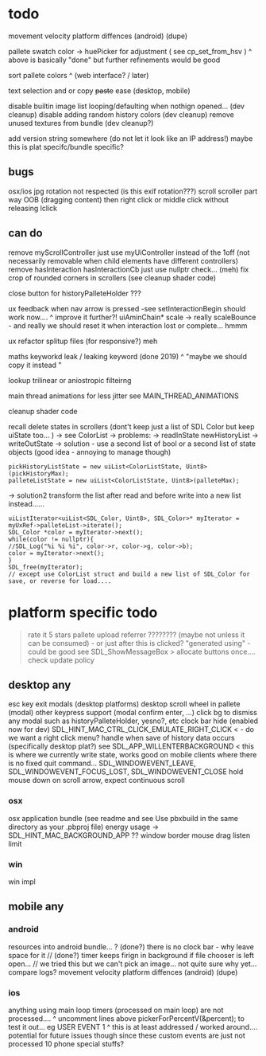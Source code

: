 #  todo

movement velocity platform diffences (android) (dupe)

pallete swatch color -> huePicker for adjustment ( see cp_set_from_hsv )
     ^ above is basically "done" but further refinements would be good
     
sort pallete colors
    ^ (web interface? / later)

text selection and or copy ~~paste~~ ease (desktop, mobile)

disable builtin image list looping/defaulting when nothign opened... (dev cleanup)
disable adding random history colors (dev cleanup)
remove unused textures from bundle (dev cleanup?)

add version string somewhere (do not let it look like an IP address!)  maybe this is plat specifc/bundle specific?

## bugs
osx/ios jpg rotation not respected (is this exif rotation???)
scroll scroller part way OOB (dragging content) then right click or middle click without releasing lclick

##  can do

remove myScrollController just use myUiController instead of the 1off (not necessarily removable when child elements have different controllers)
remove hasInteraction hasInteractionCb just use nullptr check... (meh)
fix crop of rounded corners in scrollers (see cleanup shader code)

close button for historyPalleteHolder ???  

ux feedback when nav arrow is pressed
  -see setInteractionBegin should work now....
  ^ improve it further?!  uiAminChain* scale  -> really scaleBounce - and really we should reset it when interaction lost or complete... hmmm

ux refactor splitup files (for responsive?) meh

maths keyworkd
leak / leaking keyword (done 2019)
    ^  "maybe we should copy it instead "
    
 lookup trilinear or aniostropic filteirng 
 
 main thread animations for less jitter see MAIN_THREAD_ANIMATIONS
 
cleanup shader code

recall delete states in scrollers (dont't keep just a list of SDL Color but keep uiState too... )
    -> see ColorList
    -> problems: 
    -> readInState newHistoryList
    -> writeOutState
    -> solution - use a second list of bool or a second list of state objects (good idea - annoying to manage though)

    pickHistoryListState = new uiList<ColorListState, Uint8>(pickHistoryMax);
    palleteListState = new uiList<ColorListState, Uint8>(palleteMax);

  -> solution2
  transform the list after read and before write into a new list instead......

    uiListIterator<uiList<SDL_Color, Uint8>, SDL_Color>* myIterator = myUxRef->palleteList->iterate();
    SDL_Color *color = myIterator->next();
    while(color != nullptr){
    //SDL_Log("%i %i %i", color->r, color->g, color->b);
    color = myIterator->next();
    }
    SDL_free(myIterator);
    // except use ColorList struct and build a new list of SDL_Color for save, or reverse for load....


# platform specific todo

> rate it 5 stars
  > pallete upload referrer ???????? (maybe not unless it can be consumed) - or just after this is clicked? "generated using" - could be good
  > see SDL_ShowMessageBox > allocate buttons once....
> check update policy 


## desktop any
esc key exit modals (desktop platforms)
desktop scroll wheel in pallete (modal)
other keypress support (modal confirm enter, ...)
click bg to dismiss any modal such as historyPalleteHolder, yesno?, etc
clock bar hide (enabled now for dev)
SDL_HINT_MAC_CTRL_CLICK_EMULATE_RIGHT_CLICK < - do we want a right click menu?
handle when save of history data occurs (specifically desktop plat?)
    see SDL_APP_WILLENTERBACKGROUND < this is where we currently write state, works good on mobile clients where there is no fixed quit command...
    SDL_WINDOWEVENT_LEAVE,
    SDL_WINDOWEVENT_FOCUS_LOST, 
    SDL_WINDOWEVENT_CLOSE
hold mouse down on scroll arrow, expect continuous scroll

### osx
osx application bundle (see readme and  see   Use pbxbuild in the same directory as your .pbproj file)
energy usage -> SDL_HINT_MAC_BACKGROUND_APP ??
window border mouse drag listen limit

### win
win impl

## mobile any

### android
resources into android bundle... ? (done?)
there is no clock bar - why leave space for it
// (done?) timer keeps firign in background if file chooser is left open... // we tried this but we can't pick an image... not quite sure why yet... compare logs?
movement velocity platform diffences (android) (dupe)

### ios
anything using main loop timers (processed on main loop) are not processed....
  ^ uncomment lines above pickerForPercentV(&percent); to test it out... eg USER EVENT 1
  ^ this is at least addressed / worked around.... potential for future issues though since these custom events are just not processed
10 phone special stuffs?
